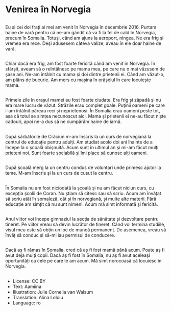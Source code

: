 # Venirea în Norvegia

##
Eu și cei doi frați ai mei am venit în Norvegia în decembrie 2016. Purtam haine de vară pentru că ne-am gândit că va fi la fel de cald în Norvegia, precum în Somalia. Totuși, când am ajuns la aeroport, ningea. Ne era frig și vremea era rece. Deși adusesem câteva valize, aveau în ele doar haine de vară.

##
Chiar dacă era frig, am fost foarte fericită când am venit în Norvegia. În sfârșit, aveam să o reîntâlnesc pe mama mea, pe care nu o mai văzusem de șase ani. Ne-am întâlnit cu mama și doi dintre prietenii ei. Când am văzut-o, am plâns de bucurie. Am mers cu mașina în orășelul în care locuiește mama.

##
Primele zile în orașul mamei au fost foarte ciudate. Era frig și zăpadă și nu era mare lucru de văzut. Străzile erau complet goale. Puținii oameni pe care i-am întâlnit păreau reci și neprietenoși. În Somalia erau oameni peste tot, așa că totul se simțea necunoscut aici. Mama și prietenii ei ne-au făcut niște cadouri, apoi ne-a dus să ne cumpărăm haine de iarnă.

##
După sărbătorile de Crăciun m-am înscris la un curs de norvegiană la centrul de educație pentru adulți. Am studiat acolo doi ani înainte de a începe la o școală obișnuită. Acum sunt în ultimul an și mi-am făcut mulți prieteni noi. Sunt foarte sociabilă și îmi place să cunosc alți oameni.

##
După școală merg la un centru condus de voluntari unde primesc ajutor la teme. M-am înscris și la un curs de cusut la centru.

##
În Somalia nu am fost niciodată la școală și nu am făcut niciun curs, cu excepția școlii de Coran. Nu știam să citesc sau să scriu. Acum am învățat să scriu atât în somaleză, cât și în norvegiană, și multe alte materii. Fără educație am simțit că nu sunt nimeni. Acum mă simt informată și fericită.

##
Anul viitor voi începe gimnaziul la secția de sănătate și dezvoltare pentru tineret. Pe viitor vreau să devin lucrător de tineret. Când voi termina studiile, visul meu este să obțin un loc de muncă permanent. De asemenea, vreau să învăț să conduc și să-mi iau permisul de conducere.

##
Dacă aș fi rămas în Somalia, cred că aș fi fost mamă până acum. Poate aș fi avut deja mulți copii. Dacă aș fi fost în Somalia, nu aș fi avut aceleași oportunități ca cele pe care le am acum. Mă simt norocoasă că locuiesc în Norvegia.

##
* License: CC BY
* Text: Aamiina
* Illustration: Julie Cornelia van Walsum
* Translation: Alina Loloiu
* Language: ro
